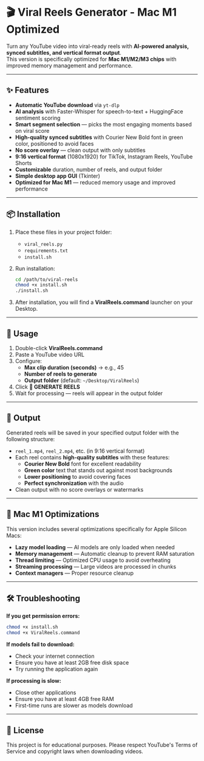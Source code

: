 # 🎬 Viral Reels Generator - Mac M1 Optimized

Turn any YouTube video into viral-ready reels with **AI-powered analysis, synced subtitles, and vertical format output**.  
This version is specifically optimized for **Mac M1/M2/M3 chips** with improved memory management and performance.

---

## ✨ Features

- **Automatic YouTube download** via `yt-dlp`
- **AI analysis** with Faster-Whisper for speech-to-text + HuggingFace sentiment scoring
- **Smart segment selection** — picks the most engaging moments based on viral score
- **High-quality synced subtitles** with Courier New Bold font in green color, positioned to avoid faces
- **No score overlay** — clean output with only subtitles
- **9:16 vertical format** (1080x1920) for TikTok, Instagram Reels, YouTube Shorts
- **Customizable** duration, number of reels, and output folder
- **Simple desktop app GUI** (Tkinter)
- **Optimized for Mac M1** — reduced memory usage and improved performance

---

## 📦 Installation

1. Place these files in your project folder:
   - `viral_reels.py`
   - `requirements.txt`
   - `install.sh`

2. Run installation:
   ```bash
   cd /path/to/viral-reels
   chmod +x install.sh
   ./install.sh
   ```

3. After installation, you will find a **ViralReels.command** launcher on your Desktop.

---

## 🚀 Usage

1. Double-click **ViralReels.command**
2. Paste a YouTube video URL
3. Configure:
   - **Max clip duration (seconds)** → e.g., 45
   - **Number of reels to generate**
   - **Output folder** (default: `~/Desktop/ViralReels`)
4. Click **🚀 GENERATE REELS**
5. Wait for processing — reels will appear in the output folder

---

## 📂 Output

Generated reels will be saved in your specified output folder with the following structure:
- `reel_1.mp4`, `reel_2.mp4`, etc. (in 9:16 vertical format)
- Each reel contains **high-quality subtitles** with these features:
  - **Courier New Bold** font for excellent readability
  - **Green color** text that stands out against most backgrounds
  - **Lower positioning** to avoid covering faces
  - **Perfect synchronization** with the audio
- Clean output with no score overlays or watermarks

---

## 🔧 Mac M1 Optimizations

This version includes several optimizations specifically for Apple Silicon Macs:

- **Lazy model loading** — AI models are only loaded when needed
- **Memory management** — Automatic cleanup to prevent RAM saturation
- **Thread limiting** — Optimized CPU usage to avoid overheating
- **Streaming processing** — Large videos are processed in chunks
- **Context managers** — Proper resource cleanup

---

## 🛠️ Troubleshooting

**If you get permission errors:**
```bash
chmod +x install.sh
chmod +x ViralReels.command
```

**If models fail to download:**
- Check your internet connection
- Ensure you have at least 2GB free disk space
- Try running the application again

**If processing is slow:**
- Close other applications
- Ensure you have at least 4GB free RAM
- First-time runs are slower as models download

---

## 📄 License

This project is for educational purposes. Please respect YouTube's Terms of Service and copyright laws when downloading videos.